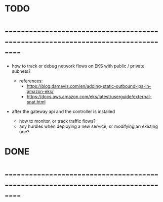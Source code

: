 
# TODO
# --------------------------------------------------------------------------------
* how to track or debug network flows on EKS with public / private subnets?
  - references:
    - https://blog.damavis.com/en/adding-static-outbound-ips-in-amazon-eks/
    - https://docs.aws.amazon.com/eks/latest/userguide/external-snat.html

* after the gateway api and the controller is installed
  - how to monitor, or track traffic flows?
  - any hurdles when deploying a new service, or modifying an existing one?

# DONE
# --------------------------------------------------------------------------------
